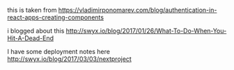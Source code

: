 this is taken from https://vladimirponomarev.com/blog/authentication-in-react-apps-creating-components

i blogged about this http://swyx.io/blog/2017/01/26/What-To-Do-When-You-Hit-A-Dead-End

I have some deployment notes here http://swyx.io/blog/2017/03/03/nextproject
